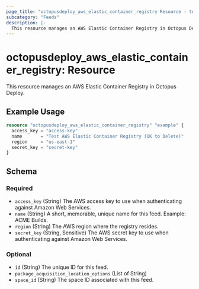 ```yaml
---
page_title: "octopusdeploy_aws_elastic_container_registry Resource - terraform-provider-octopusdeploy"
subcategory: "Feeds"
description: |-
  This resource manages an AWS Elastic Container Registry in Octopus Deploy.
---
```


# octopusdeploy_aws_elastic_container_registry: Resource

This resource manages an AWS Elastic Container Registry in Octopus Deploy.

## Example Usage

```terraform
resource "octopusdeploy_aws_elastic_container_registry" "example" {
  access_key = "access-key"
  name       = "Test AWS Elastic Container Registry (OK to Delete)"
  region     = "us-east-1"
  secret_key = "secret-key"
}
```
<!-- schema generated by tfplugindocs -->
## Schema

### Required

- `access_key` (String) The AWS access key to use when authenticating against Amazon Web Services.
- `name` (String) A short, memorable, unique name for this feed. Example: ACME Builds.
- `region` (String) The AWS region where the registry resides.
- `secret_key` (String, Sensitive) The AWS secret key to use when authenticating against Amazon Web Services.

### Optional

- `id` (String) The unique ID for this feed.
- `package_acquisition_location_options` (List of String)
- `space_id` (String) The space ID associated with this feed.


